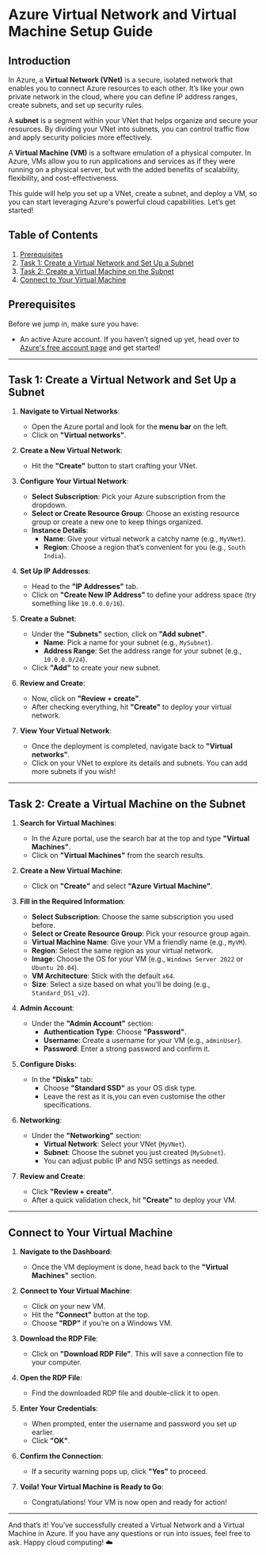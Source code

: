 # Azure Virtual Network and Virtual Machine Setup Guide

## Introduction

In Azure, a **Virtual Network (VNet)** is a secure, isolated network that enables you to connect Azure resources to each other. It’s like your own private network in the cloud, where you can define IP address ranges, create subnets, and set up security rules.

A **subnet** is a segment within your VNet that helps organize and secure your resources. By dividing your VNet into subnets, you can control traffic flow and apply security policies more effectively.

A **Virtual Machine (VM)** is a software emulation of a physical computer. In Azure, VMs allow you to run applications and services as if they were running on a physical server, but with the added benefits of scalability, flexibility, and cost-effectiveness.

This guide will help you set up a VNet, create a subnet, and deploy a VM, so you can start leveraging Azure's powerful cloud capabilities. Let’s get started!

## Table of Contents

1. [Prerequisites](#prerequisites)
2. [Task 1: Create a Virtual Network and Set Up a Subnet](#task-1-create-a-virtual-network-and-set-up-a-subnet)
3. [Task 2: Create a Virtual Machine on the Subnet](#task-2-create-a-virtual-machine-on-the-subnet)
4. [Connect to Your Virtual Machine](#connect-to-your-virtual-machine)

## Prerequisites

Before we jump in, make sure you have:

- An active Azure account. If you haven’t signed up yet, head over to [Azure's free account page](https://azure.microsoft.com/free/) and get started!

---

## Task 1: Create a Virtual Network and Set Up a Subnet

1. **Navigate to Virtual Networks**:
   - Open the Azure portal and look for the **menu bar** on the left. 
   - Click on **"Virtual networks"**.

2. **Create a New Virtual Network**:
   - Hit the **"Create"** button to start crafting your VNet.

3. **Configure Your Virtual Network**:
   - **Select Subscription**: Pick your Azure subscription from the dropdown.
   - **Select or Create Resource Group**: Choose an existing resource group or create a new one to keep things organized.
   - **Instance Details**:
     - **Name**: Give your virtual network a catchy name (e.g., `MyVNet`).
     - **Region**: Choose a region that’s convenient for you (e.g., `South India`).

4. **Set Up IP Addresses**:
   - Head to the **"IP Addresses"** tab.
   - Click on **"Create New IP Address"** to define your address space (try something like `10.0.0.0/16`).

5. **Create a Subnet**:
   - Under the **"Subnets"** section, click on **"Add subnet"**.
     - **Name**: Pick a name for your subnet (e.g., `MySubnet`).
     - **Address Range**: Set the address range for your subnet (e.g., `10.0.0.0/24`).
   - Click **"Add"** to create your new subnet.

6. **Review and Create**:
   - Now, click on **"Review + create"**. 
   - After checking everything, hit **"Create"** to deploy your virtual network.

7. **View Your Virtual Network**:
   - Once the deployment is completed, navigate back to **"Virtual networks"**.
   - Click on your VNet to explore its details and subnets. You can add more subnets if you wish!

---

## Task 2: Create a Virtual Machine on the Subnet

1. **Search for Virtual Machines**:
   - In the Azure portal, use the search bar at the top and type **"Virtual Machines"**.
   - Click on **"Virtual Machines"** from the search results.

2. **Create a New Virtual Machine**:
   - Click on **"Create"** and select **"Azure Virtual Machine"**. 

3. **Fill in the Required Information**:
   - **Select Subscription**: Choose the same subscription you used before.
   - **Select or Create Resource Group**: Pick your resource group again.
   - **Virtual Machine Name**: Give your VM a friendly name (e.g., `MyVM`).
   - **Region**: Select the same region as your virtual network.
   - **Image**: Choose the OS for your VM (e.g., `Windows Server 2022` or `Ubuntu 20.04`).
   - **VM Architecture**: Stick with the default `x64`.
   - **Size**: Select a size based on what you’ll be doing (e.g., `Standard_DS1_v2`).

4. **Admin Account**:
   - Under the **"Admin Account"** section:
     - **Authentication Type**: Choose **"Password"**.
     - **Username**: Create a username for your VM (e.g., `adminUser`).
     - **Password**: Enter a strong password and confirm it.

5. **Configure Disks**:
   - In the **"Disks"** tab:
     - Choose **"Standard SSD"** as your OS disk type.
     - Leave the rest as it is,you can even customise the other specifications.

6. **Networking**:
   - Under the **"Networking"** section:
     - **Virtual Network**: Select your VNet (`MyVNet`).
     - **Subnet**: Choose the subnet you just created (`MySubnet`).
     - You can adjust public IP and NSG settings as needed.

7. **Review and Create**:
   - Click **"Review + create"**.
   - After a quick validation check, hit **"Create"** to deploy your VM. 

---

## Connect to Your Virtual Machine

1. **Navigate to the Dashboard**:
   - Once the VM deployment is done, head back to the **"Virtual Machines"** section.

2. **Connect to Your Virtual Machine**:
   - Click on your new VM.
   - Hit the **"Connect"** button at the top.
   - Choose **"RDP"** if you’re on a Windows VM.

3. **Download the RDP File**:
   - Click on **"Download RDP File"**. This will save a connection file to your computer.

4. **Open the RDP File**:
   - Find the downloaded RDP file and double-click it to open.

5. **Enter Your Credentials**:
   - When prompted, enter the username and password you set up earlier.
   - Click **"OK"**.

6. **Confirm the Connection**:
   - If a security warning pops up, click **"Yes"** to proceed.

7. **Voila! Your Virtual Machine is Ready to Go**:
   - Congratulations! Your VM is now open and ready for action!

---

And that’s it! You’ve successfully created a Virtual Network and a Virtual Machine in Azure. If you have any questions or run into issues, feel free to ask. Happy cloud computing! ☁️
